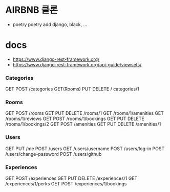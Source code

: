 # AIRBNB 클론

- poetry
  poetry add django, black, ...

# docs

- https://www.django-rest-framework.org/
- https://www.django-rest-framework.org/api-guide/viewsets/

### Categories

GET POST /categories
GET(Rooms) PUT DELETE / categories/1

### Rooms

GET POST /rooms
GET PUT DELETE /rooms/1
GET /rooms/1/amenities
GET /rooms/1/reviews
GET POST /rooms/1/bookings
GET PUT DELETE /rooms/1/bookings/2
GET POST /amenities
GET PUT DELETE /amenities/1

### Users

GET PUT /me
POST /users
GET /users/username
POST /users/log-in
POST /users/change-password
POST /users/github

### Experiences

GET POST /experiences
GET PUT DELETE /experiences/1
GET /experiences/1/perks
GET POST /experiences/1/bookings
